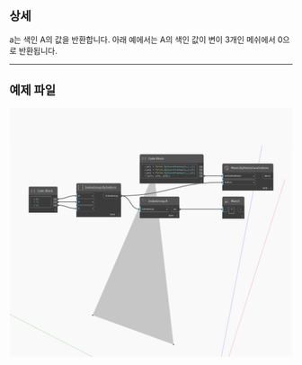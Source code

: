 ## 상세
a는 색인 A의 값을 반환합니다. 아래 예에서는 A의 색인 값이 변이 3개인 메쉬에서 0으로 반환됩니다.
___
## 예제 파일

![A](./Autodesk.DesignScript.Geometry.IndexGroup.A_img.jpg)

